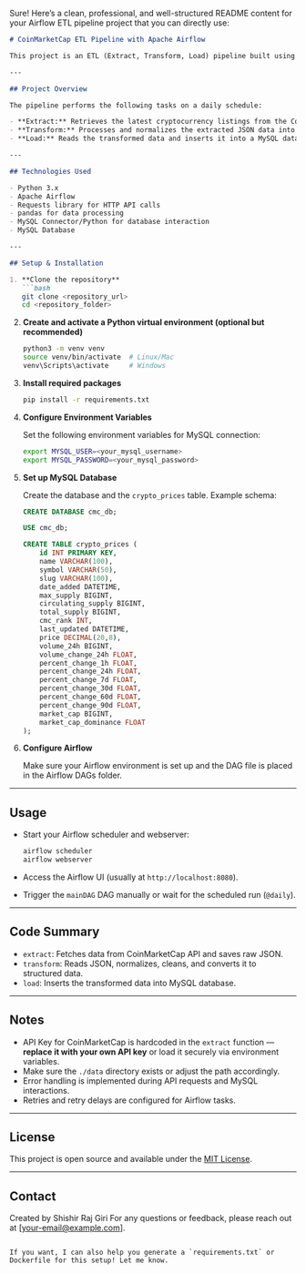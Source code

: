 Sure! Here’s a clean, professional, and well-structured README content for your Airflow ETL pipeline project that you can directly use:

````markdown
# CoinMarketCap ETL Pipeline with Apache Airflow

This project is an ETL (Extract, Transform, Load) pipeline built using Apache Airflow to fetch cryptocurrency data from the CoinMarketCap API, transform it, and load it into a MySQL database.

---

## Project Overview

The pipeline performs the following tasks on a daily schedule:

- **Extract:** Retrieves the latest cryptocurrency listings from the CoinMarketCap API and saves the raw JSON data locally.
- **Transform:** Processes and normalizes the extracted JSON data into a structured pandas DataFrame, cleans and formats key fields, then saves it back as JSON.
- **Load:** Reads the transformed data and inserts it into a MySQL database table named `crypto_prices`.

---

## Technologies Used

- Python 3.x
- Apache Airflow
- Requests library for HTTP API calls
- pandas for data processing
- MySQL Connector/Python for database interaction
- MySQL Database

---

## Setup & Installation

1. **Clone the repository**
   ```bash
   git clone <repository_url>
   cd <repository_folder>
````

2. **Create and activate a Python virtual environment (optional but recommended)**

   ```bash
   python3 -m venv venv
   source venv/bin/activate  # Linux/Mac
   venv\Scripts\activate     # Windows
   ```

3. **Install required packages**

   ```bash
   pip install -r requirements.txt
   ```

4. **Configure Environment Variables**

   Set the following environment variables for MySQL connection:

   ```bash
   export MYSQL_USER=<your_mysql_username>
   export MYSQL_PASSWORD=<your_mysql_password>
   ```

5. **Set up MySQL Database**

   Create the database and the `crypto_prices` table. Example schema:

   ```sql
   CREATE DATABASE cmc_db;

   USE cmc_db;

   CREATE TABLE crypto_prices (
       id INT PRIMARY KEY,
       name VARCHAR(100),
       symbol VARCHAR(50),
       slug VARCHAR(100),
       date_added DATETIME,
       max_supply BIGINT,
       circulating_supply BIGINT,
       total_supply BIGINT,
       cmc_rank INT,
       last_updated DATETIME,
       price DECIMAL(20,8),
       volume_24h BIGINT,
       volume_change_24h FLOAT,
       percent_change_1h FLOAT,
       percent_change_24h FLOAT,
       percent_change_7d FLOAT,
       percent_change_30d FLOAT,
       percent_change_60d FLOAT,
       percent_change_90d FLOAT,
       market_cap BIGINT,
       market_cap_dominance FLOAT
   );
   ```

6. **Configure Airflow**

   Make sure your Airflow environment is set up and the DAG file is placed in the Airflow DAGs folder.

---

## Usage

* Start your Airflow scheduler and webserver:

  ```bash
  airflow scheduler
  airflow webserver
  ```

* Access the Airflow UI (usually at `http://localhost:8080`).

* Trigger the `mainDAG` DAG manually or wait for the scheduled run (`@daily`).

---

## Code Summary

* `extract`: Fetches data from CoinMarketCap API and saves raw JSON.
* `transform`: Reads JSON, normalizes, cleans, and converts it to structured data.
* `load`: Inserts the transformed data into MySQL database.

---

## Notes

* API Key for CoinMarketCap is hardcoded in the `extract` function — **replace it with your own API key** or load it securely via environment variables.
* Make sure the `./data` directory exists or adjust the path accordingly.
* Error handling is implemented during API requests and MySQL interactions.
* Retries and retry delays are configured for Airflow tasks.

---

## License

This project is open source and available under the [MIT License](LICENSE).

---

## Contact

Created by Shishir Raj Giri
For any questions or feedback, please reach out at \[[your-email@example.com](mailto:your-email@example.com)].

```

If you want, I can also help you generate a `requirements.txt` or Dockerfile for this setup! Let me know.
```
